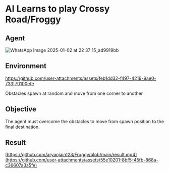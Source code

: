 # AI Learns to play Crossy Road/Froggy

## Agent 
![WhatsApp Image 2025-01-02 at 22 37 15_ad9919bb](https://github.com/user-attachments/assets/4927c757-ae02-45b9-9bd7-af02cc73b692)


## Environment 

https://github.com/user-attachments/assets/feb1dd32-f497-4219-9ae0-733f70100efe

Obstacles spawn at random and move from one corner to another 

## Objective 
The agent must overcome the obstacles to move from spawn position to the final destination.

## Result 
[https://github.com/aryanjain123/Froggy/blob/main/result.mp4](https://github.com/user-attachments/assets/55e10201-8bf5-45fb-868a-c36607a3a5fe)
